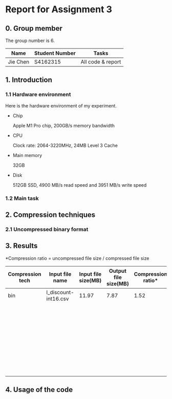 
# Report for Assignment 3

## 0. Group member

The group number is 6.

| **Name** | **Student  Number** | **Tasks**         |
| -------- | ------------------- | ----------------- |
| Jie Chen | S4162315            | All code & report |

## 1. Introduction

### 1.1 Hardware environment

Here is the hardware environment of my experiment.

* Chip 

  Apple M1 Pro chip, 200GB/s memory bandwidth

* CPU

  Clock rate: 2064-3220MHz, 24MB Level 3 Cache

* Main memory

  32GB

* Disk

  512GB SSD, 4900 MB/s read speed and 3951 MB/s write speed

### 1.2 Main task



## 2. Compression techniques

### 2.1 Uncompressed binary format

 



## 3. Results



*Compression ratio = uncompressed file size / compressed file size

| Compression tech | Input file name      | Input file size(MB) | Output file size(MB) | Compression ratio* | Encode  time(ms) | Decode time(ms) |
| ---------------- | -------------------- | ------------------- | -------------------- | ------------------ | ---------------- | --------------- |
| bin              | l_discount-int16.csv | 11.97               | 7.87                 | 1.52               | 548              | 261             |
|                  |                      |                     |                      |                    |                  |                 |
|                  |                      |                     |                      |                    |                  |                 |
|                  |                      |                     |                      |                    |                  |                 |
|                  |                      |                     |                      |                    |                  |                 |
|                  |                      |                     |                      |                    |                  |                 |
|                  |                      |                     |                      |                    |                  |                 |
|                  |                      |                     |                      |                    |                  |                 |
|                  |                      |                     |                      |                    |                  |                 |
|                  |                      |                     |                      |                    |                  |                 |
|                  |                      |                     |                      |                    |                  |                 |
|                  |                      |                     |                      |                    |                  |                 |
|                  |                      |                     |                      |                    |                  |                 |
|                  |                      |                     |                      |                    |                  |                 |
|                  |                      |                     |                      |                    |                  |                 |
|                  |                      |                     |                      |                    |                  |                 |
|                  |                      |                     |                      |                    |                  |                 |
|                  |                      |                     |                      |                    |                  |                 |
|                  |                      |                     |                      |                    |                  |                 |
|                  |                      |                     |                      |                    |                  |                 |
|                  |                      |                     |                      |                    |                  |                 |
|                  |                      |                     |                      |                    |                  |                 |
|                  |                      |                     |                      |                    |                  |                 |
|                  |                      |                     |                      |                    |                  |                 |
|                  |                      |                     |                      |                    |                  |                 |
|                  |                      |                     |                      |                    |                  |                 |
|                  |                      |                     |                      |                    |                  |                 |
|                  |                      |                     |                      |                    |                  |                 |
|                  |                      |                     |                      |                    |                  |                 |
|                  |                      |                     |                      |                    |                  |                 |
|                  |                      |                     |                      |                    |                  |                 |
|                  |                      |                     |                      |                    |                  |                 |
|                  |                      |                     |                      |                    |                  |                 |
|                  |                      |                     |                      |                    |                  |                 |
|                  |                      |                     |                      |                    |                  |                 |
|                  |                      |                     |                      |                    |                  |                 |
|                  |                      |                     |                      |                    |                  |                 |
|                  |                      |                     |                      |                    |                  |                 |
|                  |                      |                     |                      |                    |                  |                 |



## 4. Usage of the code



